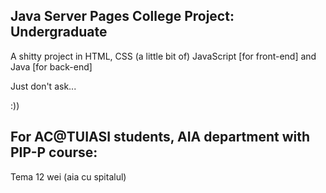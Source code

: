 ## Java Server Pages College Project: Undergraduate

 A shitty project in HTML, CSS (a little bit of) JavaScript [for front-end] and Java [for back-end]

 Just don't ask... 

:))

## For AC@TUIASI students, AIA department with PIP-P course:
Tema 12 wei (aia cu spitalul)
